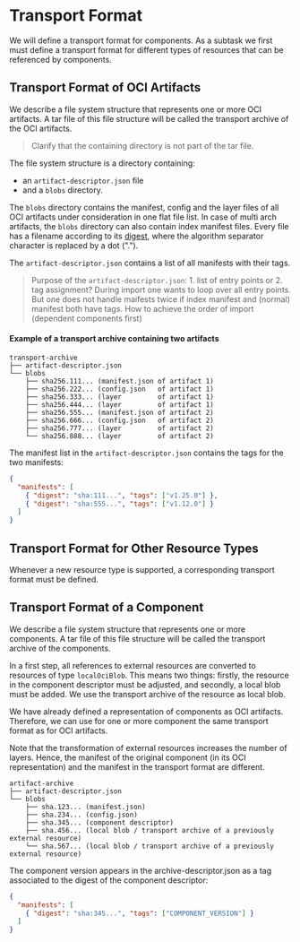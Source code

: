 # Transport Format

We will define a transport format for components. 
As a subtask we first must define a transport format for different types of resources that can be referenced by 
components.

## Transport Format of OCI Artifacts

We describe a file system structure that represents one or more OCI artifacts.
A tar file of this file structure will be called the transport archive of the OCI artifacts.

> Clarify that the containing directory is not part of the tar file.

The file system structure is a directory containing:

- an `artifact-descriptor.json` file
- and a `blobs` directory.

The `blobs` directory contains the manifest, config and the layer files of all OCI artifacts under consideration
in one flat file list. In case of multi arch artifacts, the `blobs` directory can also contain index manifest files.
Every file has a filename according to its
[digest](https://github.com/opencontainers/image-spec/blob/main/descriptor.md#digests), 
where the algorithm separator character is replaced by a dot ("."). 

The `artifact-descriptor.json` contains a list of all manifests with their tags.

> Purpose of the `artifact-descriptor.json`: 1. list of entry points or 2. tag assignment?
> During import one wants to loop over all entry points. But one does not handle maifests twice if index manifest and 
> (normal) manifest both have tags.
> How to achieve the order of import (dependent components first)

#### Example of a transport archive containing two artifacts

```text
transport-archive
├── artifact-descriptor.json
└── blobs
    ├── sha256.111... (manifest.json of artifact 1)
    ├── sha256.222... (config.json   of artifact 1)
    ├── sha256.333... (layer         of artifact 1)
    ├── sha256.444... (layer         of artifact 1)
    ├── sha256.555... (manifest.json of artifact 2)
    ├── sha256.666... (config.json   of artifact 2)
    ├── sha256.777... (layer         of artifact 2)
    └── sha256.888... (layer         of artifact 2)
```

The manifest list in the `artifact-descriptor.json` contains the tags for the two manifests:

```json
{
  "manifests": [
    { "digest": "sha:111...", "tags": ["v1.25.0"] },
    { "digest": "sha:555...", "tags": ["v1.12.0"] }
  ]
}
```


## Transport Format for Other Resource Types

Whenever a new resource type is supported, a corresponding transport format must be defined.


## Transport Format of a Component

We describe a file system structure that represents one or more components.
A tar file of this file structure will be called the transport archive of the components.

In a first step, all references to external resources are converted to resources of type `localOciBlob`.
This means two things: firstly, the resource in the component descriptor must be adjusted, 
and secondly, a local blob must be added. We use the transport archive of the resource as local blob. 

We have already defined a representation of components as OCI artifacts. 
Therefore, we can use for one or more component the same transport format as for OCI artifacts.

Note that the transformation of external resources increases the number of layers. Hence, the manifest of the original 
component (in its OCI representation) and the manifest in the transport format are different.

```text
artifact-archive
├── artifact-descriptor.json
└── blobs
    ├── sha.123... (manifest.json)
    ├── sha.234... (config.json)
    ├── sha.345... (component descriptor)
    ├── sha.456... (local blob / transport archive of a previously external resource)
    └── sha.567... (local blob / transport archive of a previously external resource)
```

The component version appears in the archive-descriptor.json as a tag associated to the digest of the component 
descriptor:

```json
{
  "manifests": [
    { "digest": "sha:345...", "tags": ["COMPONENT_VERSION"] }
  ]
}
```
